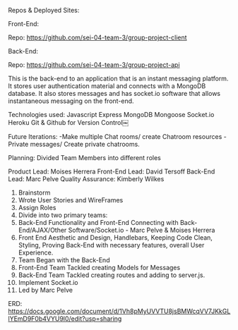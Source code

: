 Repos & Deployed Sites:

Front-End:

Repo: https://github.com/sei-04-team-3/group-project-client


Back-End:

Repo: https://github.com/sei-04-team-3/group-project-api

This is the back-end to an application that is an instant messaging platform. It stores user authentication material and connects with a MongoDB database. It also stores messages and has socket.io software that allows instantaneous messaging on the front-end.

Technologies used:
Javascript
Express
MongoDB
Mongoose
Socket.io
Heroku
Git & Github for Version Control￼

Future Iterations:
-Make multiple Chat rooms/ create Chatroom resources
-Private messages/ Create private chatrooms.

Planning:
Divided Team Members into different roles

Product Lead: Moises Herrera
Front-End Lead: David Tersoff
Back-End Lead: Marc Pelve
Quality Assurance: Kimberly Wilkes

1. Brainstorm
2. Wrote User Stories and WireFrames
3. Assign Roles
4. Divide into two primary teams:
  1. Back-End Functionality and Front-End Connecting with Back-End/AJAX/Other Software/Socket.io - Marc Pelve & Moises Herrera
  2. Front End Aesthetic and Design, Handlebars, Keeping Code Clean, Styling, Proving Back-End with necessary features, overall User Experience.
5. Team Began with the Back-End
  1. Front-End Team Tackled creating Models for Messages
  2. Back-End Team Tackled creating routes and adding to server.js.
6. Implement Socket.io
  1. Led by Marc Pelve



ERD: https://docs.google.com/document/d/1Vh8pMyUVVTU8jsBMWcqVV7JKkGLlYEmD9F0b4VYU9l0/edit?usp=sharing
